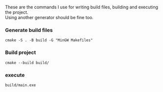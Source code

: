 These are the commands I use for writing build files, building and executing the project.\
Using another generator should be fine too.

### Generate build files
```
cmake -S . -B build -G "MinGW Makefiles"
```
### Build project
```
cmake --build build/
```
### execute
```
build/main.exe
```